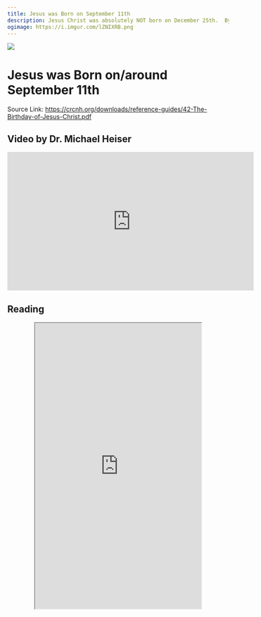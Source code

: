 ```yaml
---
title: Jesus was Born on September 11th
description: Jesus Christ was absolutely NOT born on December 25th.  By using information given to us about the conception and birth of John the Baptist, statements about the conception of Jesus as well as the priestly divisions laid out in Leviticus, we can accurately estimate the Birthday of Jesus to be early to mid September.
ogimage: https://i.imgur.com/lZNIXRB.png
---
```


![](https://i.imgur.com/lZNIXRB.png)

# Jesus was Born on/around September 11th

Source Link: https://crcnh.org/downloads/reference-guides/42-The-Birthday-of-Jesus-Christ.pdf

## Video by Dr. Michael Heiser

<iframe width="560" height="315" src="https://www.youtube.com/embed/jDJa2gKQf94?si=df4mmXlVjwfC61bH" title="YouTube video player" frameborder="0" allow="accelerometer; autoplay; clipboard-write; encrypted-media; gyroscope; picture-in-picture; web-share" referrerpolicy="strict-origin-when-cross-origin" allowfullscreen></iframe>

## Reading

<center><iframe title="PDFViewer" src="https://crcnh.org/downloads/reference-guides/42-The-Birthday-of-Jesus-Christ.pdf" width="75%" height="650px" /></center>
